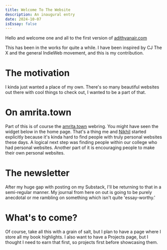 ```yaml
---
title: Welcome To The Website
description: An inaugural entry
date: 2024-10-07
isEssay: false
---
```


Hello and welcome one and all to the first version of [adithyanair.com](https://adithyanair.com/)

This has been in the works for quite a while. I have been inspired by CJ The X and the general IndieWeb movement, and this is my contribution.

# The motivation

I kinda just wanted a place of my own. There's so many beautiful websites out there with cool things to check out, I wanted to be a part of that.

# On amrita.town

Part of this is of course the [amrita.town](https://amrita.town) webring. You might have seen the widget below in the home page. That's a thing me and [Nikhil](https://heftymouse.me) started explicitly because it's kinda hard to find people with truly personal websites these days. A logical next step was finding people within our college who had personal websites. Another part of it is encouraging people to make their own personal websites.

# The newsletter

After my huge gap with posting on my Substack, I'll be returning to that in a semi-regular manner. My journal from here on out is going to be purely anecdotal or me rambling on something which isn't quite 'essay-worthy.'

# What's to come?

Of course, take all this with a grain of salt, but I plan to have a page where I store all my book highlights. I also want to have a Projects page, but I thought I need to earn that first, so projects first before showcasing them.
